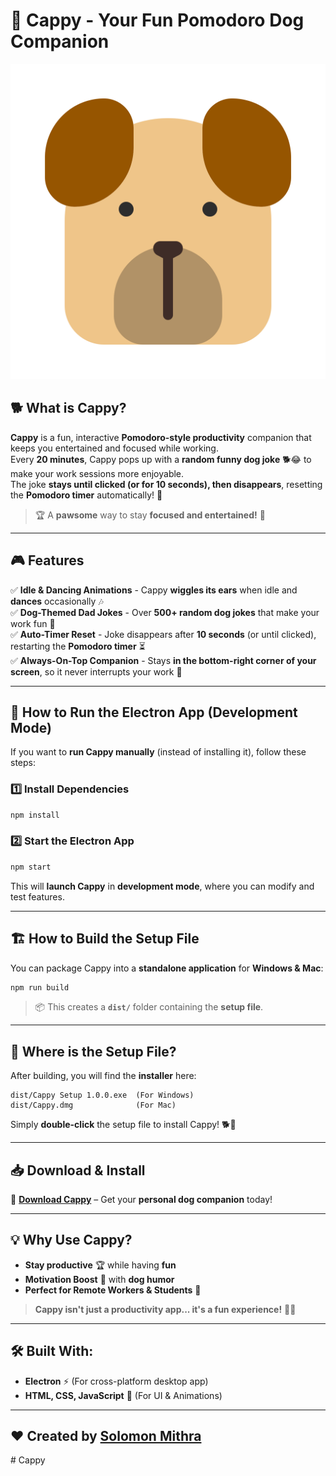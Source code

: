 # 🐶 Cappy - Your Fun Pomodoro Dog Companion

![Cappy - The Dog Companion](animal-carnivore-cartoon-3-svgrepo-com.svg)

## 🐕 What is Cappy?  
**Cappy** is a fun, interactive **Pomodoro-style productivity** companion that keeps you entertained and focused while working.  
Every **20 minutes**, Cappy pops up with a **random funny dog joke** 🐕😂 to make your work sessions more enjoyable.  
The joke **stays until clicked (or for 10 seconds), then disappears**, resetting the **Pomodoro timer** automatically! 🎯  

> 🏆 A **pawsome** way to stay **focused and entertained!** 🐾  

---

## 🎮 Features
✅ **Idle & Dancing Animations** - Cappy **wiggles its ears** when idle and **dances** occasionally 🎶  
✅ **Dog-Themed Dad Jokes** - Over **500+ random dog jokes** that make your work fun 🐶  
✅ **Auto-Timer Reset** - Joke disappears after **10 seconds** (or until clicked), restarting the **Pomodoro timer** ⏳  
✅ **Always-On-Top Companion** - Stays **in the bottom-right corner of your screen**, so it never interrupts your work 📌  

---

## 🚀 How to Run the Electron App (Development Mode)

If you want to **run Cappy manually** (instead of installing it), follow these steps:

### 1️⃣ Install Dependencies
```bash
npm install
```

### 2️⃣ Start the Electron App
```bash
npm start
```
This will **launch Cappy** in **development mode**, where you can modify and test features.

---

## 🏗️ How to Build the Setup File

You can package Cappy into a **standalone application** for **Windows & Mac**:

```bash
npm run build
```
> 📦 This creates a **`dist/`** folder containing the **setup file**.

---

## 📂 Where is the Setup File?  
After building, you will find the **installer** here:

```plaintext
dist/Cappy Setup 1.0.0.exe  (For Windows)
dist/Cappy.dmg              (For Mac)
```

Simply **double-click** the setup file to install Cappy! 🐕💨

---

## 📥 Download & Install  

🎉 **[Download Cappy](https://github.com/yourrepo/cappy/releases)** – Get your **personal dog companion** today!

---

## 💡 Why Use Cappy?
- **Stay productive** 🏆 while having **fun**
- **Motivation Boost** 🚀 with **dog humor**
- **Perfect for Remote Workers & Students** 🏫  

> **Cappy isn't just a productivity app... it's a fun experience!** 🐶🔥

---

## 🛠️ Built With:
- **Electron** ⚡ (For cross-platform desktop app)
- **HTML, CSS, JavaScript** 🎨 (For UI & Animations)

---

## ❤️ Created by [Solomon Mithra](https://www.linkedin.com/in/solomonmithra)
#   C a p p y 
 
 